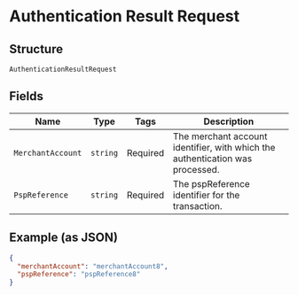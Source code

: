 
# Authentication Result Request

## Structure

`AuthenticationResultRequest`

## Fields

| Name | Type | Tags | Description |
|  --- | --- | --- | --- |
| `MerchantAccount` | `string` | Required | The merchant account identifier, with which the authentication was processed. |
| `PspReference` | `string` | Required | The pspReference identifier for the transaction. |

## Example (as JSON)

```json
{
  "merchantAccount": "merchantAccount8",
  "pspReference": "pspReference8"
}
```

